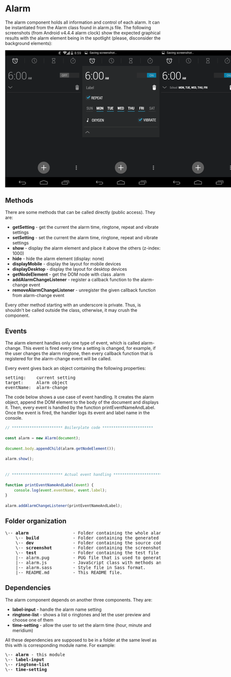 # Alarm
The alarm component holds all information and control of each alarm. It can be instantiated from the Alarm class found in alarm.js file. The following screenshots (from Android v4.4.4 alarm clock) show the expected graphical results with the alarm element being in the
spotlight (please, disconsider the background elements):

<div id="images-container" style="display: flex; flex-direction: row; align-items: center; justify-content: space-between">
    <img src="./screenshot/alarm-off.png" alt="alarm off screenshot" width=" 250px">
    <img src="./screenshot/alarm-on-expanded-week.png" alt="alarm on expanded screenshot" width=" 250px">
    <img src="./screenshot/alarm-on-week-named.png" alt="alarm on screenshot" width=" 250px">
</div>

## Methods
There are some methods that can be called directly (public access). They are:
* **getSetting** - get the current the alarm time, ringtone, repeat and vibrate settings
* **setSetting** - set the current the alarm time, ringtone, repeat and vibrate settings
* **show** - display the alarm element and place it above the others (z-index: 1000)
* **hide** - hide the alarm element (display: none)
* **displayMobile** - display the layout for mobile devices
* **displayDesktop** - display the layout for desktop devices
* **getNodeElement** - get the DOM node with class .alarm
* **addAlarmChangeListener** - register a callback function to the alarm-change event
* **removeAlarmChangeListener** - unregister the given callback function from alarm-change event

Every other method starting with an underscore is private. Thus, is shouldn't be called outside the class, otherwise, it may crush the component.

## Events
The alarm element handles only one type of event, which is called alarm-change. This event is fired every time a setting is changed, for example, if the user changes the alarm ringtone, then every callback function that is registered for the alarm-change event will be called.

Every event gives back an object containing the following properties:<br>
<pre>
setting:    current setting
target:     Alarm object
eventName:  alarm-change
</pre>

The code below shows a use case of event handling. It creates the alarm object, append the DOM element to the body of the document and displays it. Then, every event is handled by the function printEventNameAndLabel. Once the event is fired, the handler logs its event and label name in the console.
```javascript
// *********************** Boilerplate code ***********************

const alarm = new Alarm(document);

document.body.appendChild(alarm.getNodeElement());

alarm.show();


// *********************** Actual event handling ***********************

function printEventNameAndLabel(event) {
    console.log(event.eventName, event.label);
}

alarm.addAlarmChangeListener(printEventNameAndLabel);
```

## Folder organization
<pre>
\-- <b>alarm</b>                 - Folder containing the whole alarm module.
    \-- <b>build</b>             - Folder containing the generated code to run this component standalone.
    \-- <b>dev</b>               - Folder containing the source code to run this component standalone.
    \-- <b>screenshot</b>        - Folder containing the screenshots used as a reference to build the GUI.
    \-- <b>test</b>              - Folder containing the test file used to validate the Alarm class.
    |-- alarm.pug         - PUG file that is used to generate the components HTML model.
    |-- alarm.js          - JavaScript class with methods and events.
    |-- alarm.sass        - Style file in Sass format.
    |-- README.md         - This README file.
</pre>

## Dependencies
The alarm component depends on another three components. They are:
* **label-input** - handle the alarm name setting
* **ringtone-list** - shows a list o ringtones and let the user preview and choose one of them
* **time-setting** - allow the user to set the alarm time (hour, minute and meridium)

All these dependencies are supposed to be in a folder at the same level as this with is corresponding module name. For example:
<pre>
\-- <b>alarm</b> - this module
\-- <b>label-input</b> 
\-- <b>ringtone-list</b>
\-- <b>time-setting</b>
</pre>